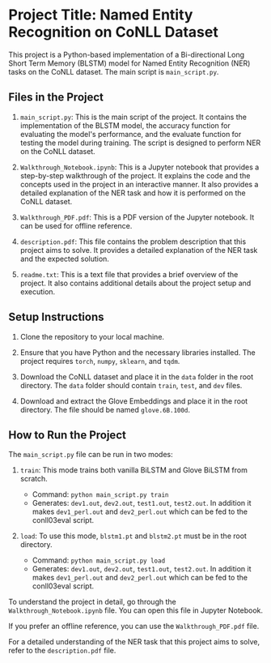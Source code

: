 # Project Title: Named Entity Recognition on CoNLL Dataset

This project is a Python-based implementation of a Bi-directional Long Short Term Memory (BLSTM) model for Named Entity Recognition (NER) tasks on the CoNLL dataset. The main script is `main_script.py`.

## Files in the Project

1. `main_script.py`: This is the main script of the project. It contains the implementation of the BLSTM model, the accuracy function for evaluating the model's performance, and the evaluate function for testing the model during training. The script is designed to perform NER on the CoNLL dataset.

2. `Walkthrough_Notebook.ipynb`: This is a Jupyter notebook that provides a step-by-step walkthrough of the project. It explains the code and the concepts used in the project in an interactive manner. It also provides a detailed explanation of the NER task and how it is performed on the CoNLL dataset.

3. `Walkthrough_PDF.pdf`: This is a PDF version of the Jupyter notebook. It can be used for offline reference.

4. `description.pdf`: This file contains the problem description that this project aims to solve. It provides a detailed explanation of the NER task and the expected solution.

5. `readme.txt`: This is a text file that provides a brief overview of the project. It also contains additional details about the project setup and execution.

## Setup Instructions

1. Clone the repository to your local machine.

2. Ensure that you have Python and the necessary libraries installed. The project requires `torch`, `numpy`, `sklearn`, and `tqdm`.

3. Download the CoNLL dataset and place it in the `data` folder in the root directory. The `data` folder should contain `train`, `test`, and `dev` files.

4. Download and extract the Glove Embeddings and place it in the root directory. The file should be named `glove.6B.100d`.

## How to Run the Project

The `main_script.py` file can be run in two modes:

1. `train`: This mode trains both vanilla BiLSTM and Glove BiLSTM from scratch. 
    - Command: `python main_script.py train`
    - Generates: `dev1.out`, `dev2.out`, `test1.out`, `test2.out`. In addition it makes `dev1_perl.out` and `dev2_perl.out` which can be fed to the conll03eval script.

2. `load`: To use this mode, `blstm1.pt` and `blstm2.pt` must be in the root directory.
    - Command: `python main_script.py load`
    - Generates: `dev1.out`, `dev2.out`, `test1.out`, `test2.out`. In addition it makes `dev1_perl.out` and `dev2_perl.out` which can be fed to the conll03eval script.

To understand the project in detail, go through the `Walkthrough_Notebook.ipynb` file. You can open this file in Jupyter Notebook.

If you prefer an offline reference, you can use the `Walkthrough_PDF.pdf` file.

For a detailed understanding of the NER task that this project aims to solve, refer to the `description.pdf` file.
